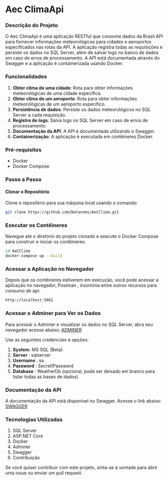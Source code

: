 # Aec ClimaApi

### Descrição do Projeto
O Aec ClimaApi é uma aplicação RESTful que consome dados da Brasil API para fornecer informações meteorológicas para cidades e aeroportos especificados nas rotas da API. A aplicação registra todas as requisições e persiste os dados no SQL Server, além de salvar logs no banco de dados em caso de erros de processamento. A API está documentada através do Swagger e a aplicação é containerizada usando Docker.

### Funcionalidades
1. **Obter clima de uma cidade**: Rota para obter informações meteorológicas de uma cidade específica.
2. **Obter clima de um aeroporto**: Rota para obter informações meteorológicas de um aeroporto específico.
3. **Persistência de dados**: Persiste os dados meteorológicos no SQL Server a cada requisição.
4. **Registro de logs**: Salva logs no SQL Server em caso de erros de processamento.
5. **Documentação da API**: A API é documentada utilizando o Swagger.
6. **Containerização**: A aplicação é executada em contêineres Docker.

### Pré-requisitos
- Docker
- Docker Compose

### Passo a Passo

#### Clonar o Repositório
Clone o repositório para sua máquina local usando o comando:
```sh
git clone https://github.com/Natannms/AeCClima.git
```

### Executar os Contêineres
Navegue até o diretório do projeto clonado e execute o Docker Compose para construir e iniciar os contêineres:

```sh
cd AeCClima
docker-compose up --build
```

### Acessar a Aplicação no Navegador
Depois que os contêineres estiverem em execução, você pode acessar a aplicação no navegador, Postman , insominia entre outros recursos para consumo de api:

```sh
http://localhost:5062
```

### Acessar o Adminer para Ver os Dados
Para acessar o Adminer e visualizar os dados no SQL Server, abra seu navegador acesse abaixo:
[ADMINER](http://localhost:8081)

Use as seguintes credenciais e opções:

1. **System**: MS SQL (Beta)
2. **Server** : sqlserver
3. **Username** : sa
4. **Password** : Secret!Password
5. **Database** : WeatherDb (opcional, pode ser deixado em branco para listar todas as bases de dados)

### Documentação da API
A documentação da API está disponível no Swagger. Acesse o link abaixo:
[SWAGGER](http://localhost:5062/swagger)

### Tecnologias Utilizadas
1. SQL Server
1. ASP.NET Core
1. Docker
1. Adminer
1. Swagger
1. Contribuição

Se você quiser contribuir com este projeto, sinta-se à vontade para abrir uma issue ou enviar um pull request.